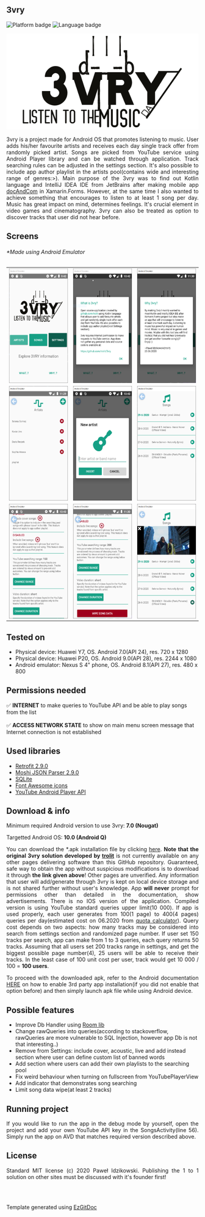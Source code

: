 <h2>3vry</h2>

<img src="https://img.shields.io/badge/Platform-Android-red?color=2DE22B&style=flat-square" alt="Platform badge"/> <img src="https://img.shields.io/badge/Supported language-EN-red?color=E41570&style=flat-square" alt="Language badge"/>

<p align="center"><img src="https://raw.githubusercontent.com/trolit/3vry/images/images/logo.png" width="550" alt="3vry logo"></p>

<p align="justify">3vry is a project made for Android OS that promotes listening to music. User adds his/her favourite artists and receives each day single track offer from randomly picked artist. Songs are picked from YouTube service using Android Player library and can be watched through application. Track searching rules can be adjusted in the settings section. It's also possible to include app author playlist in the artists pool(contains wide and interesting range of genres:>). Main purpose of the 3vry was to find out Kotlin language and IntelliJ IDEA IDE from JetBrains after making mobile app <a href="https://github.com/trolit/document-and-compare">docAndCom</a> in Xamarin.Forms. However, at the same time I also wanted to achieve something that encourages to listen to at least 1 song per day. Music has great impact on mind, determines feelings. It's crucial element in video games and cinematography. 3vry can also be treated as option to discover tracks that user did not hear before.</p>

<h2>Screens</h2>
<h6>*Made using Android Emulator </h6>

| | | |
| :---: | :---: | :---: |
| <img src="https://raw.githubusercontent.com/trolit/3vry/images/images/1.PNG" alt="#toadd" height="300"/> | <img src="https://raw.githubusercontent.com/trolit/3vry/images/images/2.PNG" alt="#toadd" height="300"/> | <img src="https://raw.githubusercontent.com/trolit/3vry/images/images/3.PNG" alt="#toadd" height="300"/> |
| <img src="https://raw.githubusercontent.com/trolit/3vry/images/images/4.PNG" alt="#toadd" height="300"/> | <img src="https://raw.githubusercontent.com/trolit/3vry/images/images/5.PNG" alt="#toadd" height="300"/> | <img src="https://raw.githubusercontent.com/trolit/3vry/images/images/6.PNG" alt="#toadd" height="300"/> |
| <img src="https://raw.githubusercontent.com/trolit/3vry/images/images/7.PNG" alt="#toadd" height="300"/> | <img src="https://raw.githubusercontent.com/trolit/3vry/images/images/8.PNG" alt="#toadd" height="300"/> | <img src="https://raw.githubusercontent.com/trolit/3vry/images/images/9.PNG" alt="#toadd" height="300"/> |
<!-- For image table, it's highly recommended to have the same resolution images. 
 To find best results(no stretches, equal cells), both axis should be adjusted manually. -->

<h2>Tested on</h2>

- Physical device: Huawei Y7, OS. Android 7.0(API 24), res. 720 x 1280
- Physical device: Huawei P20, OS. Android 9.0(API 28), res. 2244 x 1080
- Android emulator: Nexus S 4" phone, OS. Android 8.1(API 27), res. 480 x 800

<h2>Permissions needed</h2>

:white_check_mark: <strong>INTERNET</strong> to make queries to YouTube API and be able to play songs from the list<br><br>
:white_check_mark: <strong>ACCESS NETWORK STATE</strong> to show on main menu screen message that Internet connection is not established <br>
<!-- If you did not specify icon, simply overwrite Id put between : : characters with desired icon name -->
<!-- Supported by GitHub icon list can be found here: https://gist.github.com/rxaviers/7360908 -->

<h2>Used libraries</h2>

- <a href="https://github.com/square/retrofit">Retrofit 2.9.0</a>
- <a href="https://github.com/square/moshi">Moshi JSON Parser 2.9.0</a>
- <a href="https://github.com/sqlite/sqlite">SQLite</a>
- <a href="https://fontawesome.com/">Font Awesome icons</a>
- <a href="https://developers.google.com/youtube/android/player/downloads">YouTube Android Player API</a>

<h2>Download & info</h2>

Minimum required Android version to use 3vry: <strong>7.0 (Nougat)</strong>

Targetted Android OS: <strong>10.0 (Android Q)</strong>

<p align="justify">You can download the *.apk installation file by clicking <a href="https://github.com/trolit/3vry/releases/download/v1.0/3vry.apk">here</a>. <strong>Note that the original 3vry solution developed by <a href="https://github.com/trolit">trolit</a></strong> is not currently available on any other pages delivering software than this GitHub repository. Guaranteed, safe way to obtain the app without suspicious modifications is to download it through <strong>the link given above</strong>! Other pages are unverified. Any information that user will add/generate through 3vry is kept on local device storage and is not shared further without user's knowledge. App <strong>will never</strong> prompt for permissions other than detailed in the documentation, show advertisements. There is no IOS version of the application. Compiled version is using YouTube standard queries upper limit(10 000). If app is used properly, each user generates from 100(1 page) to 400(4 pages) queries per day(estimated cost on 06.2020 from <a href="https://developers.google.com/youtube/v3/determine_quota_cost">quota calculator</a>). Query cost depends on two aspects: how many tracks may be considered into search from settings section and randomized page number. If user set 150 tracks per search, app can make from 1 to 3 queries, each query returns 50 tracks. Assuming that all users set 200 tracks range in settings, and get the biggest possible page number(4), 25 users will be able to receive their tracks. In the least case of 100 unit cost per user, track would get 10 000 / 100 = <strong>100 users</strong>.</p>

<p align="justify">To proceed with the downloaded apk, refer to the Android documentation <a href="https://developer.android.com/studio/publish#publishing-unknown">HERE</a> on how to enable 3rd party app installation(if you did not enable that option before) and then simply launch apk file while using Android device. </p>

<h2>Possible features</h2>

- Improve Db Handler using <a href="https://developer.android.com/topic/libraries/architecture/room">Room lib</a>
- Change rawQueries into queries(according to stackoverflow, rawQueries are more vulnerable to SQL Injection, however app Db is not that interesting..)
- Remove from Settings: include cover, acoustic, live and add instead section where user can define custom list of banned words
- Add section where users can add their own playlists to the searching pool
- Fix weird behaviour when turning on fullscreen from YouTubePlayerView
- Add indicator that demonstrates song searching
- Limit song data wipe(at least 2 tracks)

<h2>Running project</h2>

<p align="justify">If you would like to run the app in the debug mode by yourself, open the project and add your own YouTube API key in the SongsActivity(line 56). Simply run the app on AVD that matches required version described above.</p>

<h2>License</h2>

<p align="justify">Standard MIT license (c) 2020 Paweł Idzikowski. Publishing the 1 to 1 solution on other sites must be discussed with it's founder first!</p>

<br/>
<br/>

Template generated using <a href="https://github.com/trolit/EzGitDoc">EzGitDoc</a>
